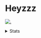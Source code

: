 # Heyzzz  

[![.](https://skillicons.dev/icons?i=js,java)](https://skillicons.dev)  

<details>
<summary>Stats</summary
<!--START_SECTION:waka-->

```txt
JavaScript   8 hrs 45 mins   █████████████▒░░░░░░░░░░░   53.72 %
CSS          4 hrs 27 mins   ██████▓░░░░░░░░░░░░░░░░░░   27.33 %
TypeScript   2 hrs 39 mins   ████░░░░░░░░░░░░░░░░░░░░░   16.34 %
JSON         21 mins         ▓░░░░░░░░░░░░░░░░░░░░░░░░   02.23 %
MDX          1 min           ░░░░░░░░░░░░░░░░░░░░░░░░░   00.18 %
```

<!--END_SECTION:waka-->
</details>
